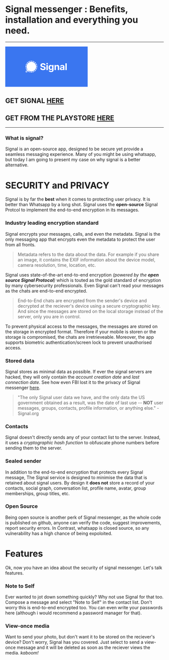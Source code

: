 # Signal messenger : Benefits, installation and everything you need.
----------

[![Signal](images.png)](https://signal.org/)

## GET SIGNAL [HERE](https://signal.org/download/)

## GET FROM THE PLAYSTORE [HERE](https://play.google.com/store/apps/details?id=org.thoughtcrime.securesms)

----------



### What is signal?
Signal is an open-source app, designed to be secure yet provide a seamless messaging experience.
Many of you might be using whatsapp, but today I am going to present my case on why signal is a better alternative.

# SECURITY and PRIVACY
Signal is by far the **best** when it comes to protecting user privacy. It is better than Whatsapp by a long shot. Signal uses the **open-source** Signal Protcol to implement the end-to-end encryption in its messages.
<br>
### Industry leading encryption standard
Signal encrypts your messages, calls, and even the metadata. Signal is the only messaging app that encrypts even the metadata to protect the user from all fronts.<br>

> Metadata refers to the data about the data. For example if you share an image, it contains the EXIF information about the device model, camera resolution, time, location, etc.

Signal uses state-of-the-art end-to-end encryption *(powered by the **open source Signal Protocol**)* which is touted as the gold standard of encryption by many cybersecurity professionals. Even Signal can't read your messages as the chats are end-to-end encrypted.<br>

> End-to-End chats are encrypted from the sender's device and decrypted at the reciever's device using a secure cryptographic key. And since the messages are stored on the local storage instead of the server, only you are in control.

To prevent physical access to the messages, the messages are stored on the storage in encrypted format. Therefore if your mobile is storen or the storage is compromised, the chats are irretrieveable. Moreover, the app supports biometric authentication/screen lock to prevent unauthorised access.

### Stored data
Signal stores as minimal data as possible. If ever the signal servers are hacked, they will only contain the *account creation date* and *last connection date*. See how even FBI lost it to the privacy of Signal messenger [here](https://www.dailydot.com/debug/signal-subpoena-privacy-gag-order/).

> "The only Signal user data we have, and the only data the US government obtained as a result, was the date of last use -- **NOT** user messages, groups, contacts, profile information, or anything else." -Signal.org

### Contacts
Signal doesn't directly sends any of your contact list to the server. Instead, it uses a *cryptographic hash function* to obfuscate phone numbers before sending them to the server.
<br>
### Sealed sender
In addition to the end-to-end encryption that protects every Signal message, The Signal service is designed to minimise the data that is retained about signal users. By design it **does not** store a record of your contacts, social graph, conversation list, profile name, avatar, group memberships, group titles, etc.

### Open Source
Being open source is another perk of Signal messenger, as the whole code is published on github, anyone can verify the code, suggest improvements, report security errors. In Contrast, whatsapp is closed source, so any vulnerability has a high chance of being expoloited.

# Features
Ok, now you have an idea about the security of signal messenger. Let's talk features.

### Note to Self
Ever wanted to jot down something quickly? Why not use Signal for that too. Compose a message and select "Note to Self" in the contact list. Don't worry this is end-to-end encrypted too. You can even write your passwords here (although i would recommend a password manager for that).

### View-once media
Want to send your photo, but don't want it to be stored on the reciever's device? Don't worry, Signal has you covered. Just select to send a view-once message and it will be deleted as soon as the reciever views the media. *kaboom!*


